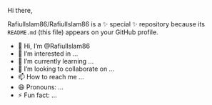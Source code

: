 Hi there,

RafiulIslam86/RafiulIslam86 is a ✨ special ✨ repository because its `README.md` (this file) appears on your GitHub profile.

- 👋 Hi, I’m @RafiulIslam86
- 👀 I’m interested in ...
- 🌱 I’m currently learning ...
- 💞️ I’m looking to collaborate on ...
- 📫 How to reach me ...
- 😄 Pronouns: ...
- ⚡ Fun fact: ...




